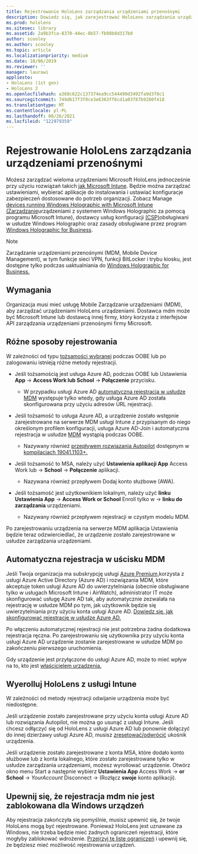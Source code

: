 ```yaml
---
title: Rejestrowanie HoloLens zarządzania urządzeniami przenośnymi
description: Dowiedz się, jak zarejestrować HoloLens zarządzania urządzeniami przenośnymi (MDM) w celu łatwiejszego zarządzania wieloma urządzeniami.
ms.prod: hololens
ms.sitesec: library
ms.assetid: 2a9b3fca-8370-44ec-8b57-fb98b8d317b0
author: scooley
ms.author: scooley
ms.topic: article
ms.localizationpriority: medium
ms.date: 10/06/2019
ms.reviewer: ''
manager: laurawi
appliesto:
- HoloLens (1st gen)
- HoloLens 2
ms.openlocfilehash: a368c622c137374ea9cc544490d3492fa9d3f8c1
ms.sourcegitcommit: 749d617f3f0ce3e6363ff6cd1a03f87b9280f418
ms.translationtype: MT
ms.contentlocale: pl-PL
ms.lasthandoff: 08/26/2021
ms.locfileid: "122979359"
---
```

# <a name="enroll-hololens-in-mdm"></a>Rejestrowanie HoloLens zarządzania urządzeniami przenośnymi

Możesz zarządzać wieloma urządzeniami Microsoft HoloLens jednocześnie przy użyciu rozwiązań takich [jak Microsoft Intune](/intune/windows-holographic-for-business). Będzie można zarządzać ustawieniami, wybierać aplikacje do instalowania i ustawiać konfiguracje zabezpieczeń dostosowane do potrzeb organizacji. Zobacz Manage [devices running Windows Holographic with Microsoft Intune (Zarządzanie](/intune/windows-holographic-for-business)urządzeniami z systemem Windows Holographic za pomocą programu Microsoft Intune), dostawcy usług konfiguracji [(CSP)](https://msdn.microsoft.com/windows/hardware/commercialize/customize/mdm/configuration-service-provider-reference#hololens)obsługiwani w usłudze Windows Holographic oraz zasady obsługiwane przez program [Windows Holographic for Business](https://msdn.microsoft.com/windows/hardware/commercialize/customize/mdm/policy-configuration-service-provider#hololenspolicies).

> [!NOTE]
> Zarządzanie urządzeniami przenośnymi (MDM, Mobile Device Management), w tym funkcje sieci VPN, funkcji BitLocker i trybu kiosku, jest dostępne tylko podczas uaktualniania do [Windows Holographic for Business.](hololens1-upgrade-enterprise.md)

## <a name="requirements"></a>Wymagania

 Organizacja musi mieć usługę Mobile Zarządzanie urządzeniami (MDM), aby zarządzać urządzeniami HoloLens urządzeniami. Dostawca mdm może być Microsoft Intune lub dostawcą innej firmy, który korzysta z interfejsów API zarządzania urządzeniami przenośnymi firmy Microsoft.

## <a name="different-ways-to-enroll"></a>Różne sposoby rejestrowania

W zależności od typu [tożsamości wybranej](hololens-identity.md) podczas OOBE lub po zalogowaniu istnieją różne metody rejestracji.

- Jeśli tożsamością jest usługa Azure AD, podczas OOBE lub Ustawienia **App**  ->  **Access Work lub School**  ->  **Połączenie** przycisku.
    - W przypadku usługi Azure AD [automatyczna rejestracja w usłudze MDM](hololens-enroll-mdm.md#auto-enrollment-in-mdm) występuje tylko wtedy, gdy usługa Azure AD została skonfigurowana przy użyciu adresów URL rejestracji.

- Jeśli tożsamość to usługa Azure AD, a urządzenie zostało wstępnie zarejestrowane na serwerze MDM usługi Intune z przypisanym do niego określonym profilem konfiguracji, usługa Azure AD-Join i automatyczna rejestracja w usłudze [MDM](hololens-enroll-mdm.md#auto-enrollment-in-mdm) wystąpią podczas OOBE.
    - Nazywany również [przepływem rozwiązania Autopilot](hololens2-autopilot.md) dostępnym w [kompilacjach 19041.1103+.](hololens-release-notes.md#windows-holographic-version-2004)


- Jeśli tożsamość to MSA, należy użyć **Ustawienia aplikacji App** Access Work lub  ->  **School**  ->  **Połączenie** aplikacji.
    - Nazywana również przepływem Dodaj konto służbowe (AWA).
- Jeśli tożsamość jest użytkownikiem lokalnym, należy użyć **linku Ustawienia App**  ->  **Access Work or School** Enroll tylko w  ->  **linku do zarządzania** urządzeniami.
    - Nazywany również przepływem rejestracji w czystym modelu MDM.

Po zarejestrowaniu urządzenia na serwerze MDM aplikacja Ustawienia będzie teraz odzwierciedlać, że urządzenie zostało zarejestrowane w usłudze zarządzania urządzeniami.

## <a name="auto-enrollment-in-mdm"></a>Automatyczna rejestracja w uścisku MDM

Jeśli Twoja organizacja ma subskrypcję usługi [Azure Premium,](https://azure.microsoft.com/overview/)korzysta z usługi Azure Active Directory (Azure AD) i rozwiązania MDM, które akceptuje token usługi Azure AD do uwierzytelniania (obecnie obsługiwane tylko w usługach Microsoft Intune i AirWatch), administrator IT może skonfigurować usługę Azure AD tak, aby automatycznie zezwalała na rejestrację w usłudze MDM po tym, jak użytkownik będzie się uwierzytelniania przy użyciu konta usługi Azure AD. [Dowiedz się, jak skonfigurować rejestrację w usłudze Azure AD.](/mem/intune/enrollment/windows-enroll#enable-windows-10-automatic-enrollment)

Po włączeniu automatycznej rejestracji nie jest potrzebna żadna dodatkowa rejestracja ręczna. Po zarejestrowaniu się użytkownika przy użyciu konta usługi Azure AD urządzenie zostanie zarejestrowane w usłudze MDM po zakończeniu pierwszego uruchomienia.

Gdy urządzenie jest przyłączone do usługi Azure AD, może to mieć wpływ na to, kto jest [właścicielem urządzenia.](security-adminless-os.md#device-owner)

## <a name="unenroll-hololens-from-intune"></a>Wyerolluj HoloLens z usługi Intune

W zależności od metody rejestracji odwijanie urządzenia może być niedostępne.

Jeśli urządzenie zostało zarejestrowane przy użyciu konta usługi Azure AD lub rozwiązania Autopilot, nie można go usunąć z usługi Intune. Jeśli chcesz odłączyć się od HoloLens z usługi Azure AD lub ponownie dołączyć do innej dzierżawy usługi Azure AD, musisz [zresetować/odwrócić](hololens-recovery.md#reset-the-device) ukośnik urządzenia.

Jeśli urządzenie zostało zarejestrowane z konta MSA, które dodało konto służbowe lub z konta lokalnego, które zostało zarejestrowane tylko w usłudze zarządzania urządzeniami, możesz wyrollować urządzenie. Otwórz okno menu Start a następnie wybierz **Ustawienia App** Access Work  ->  **or School**  ->  *YourAccount* Disconnect  ->  (Rozłącz **swoje** konto aplikacji).

## <a name="ensure-that-mdm-enrollment-isnt-blocked-for-windows-devices"></a>Upewnij się, że rejestracja mdm nie jest zablokowana dla Windows urządzeń

Aby rejestracja zakończyła się pomyślnie, musisz upewnić się, że twoje HoloLens mogą być rejestrowane. Ponieważ HoloLens jest uznawane za Windows, nie trzeba będzie mieć żadnych ograniczeń rejestracji, które mogłyby zablokować wdrożenie. [Przejrzyj tę listę ograniczeń](/mem/intune/enrollment/enrollment-restrictions-set) i upewnij się, że będziesz mieć możliwość rejestrowania urządzeń.